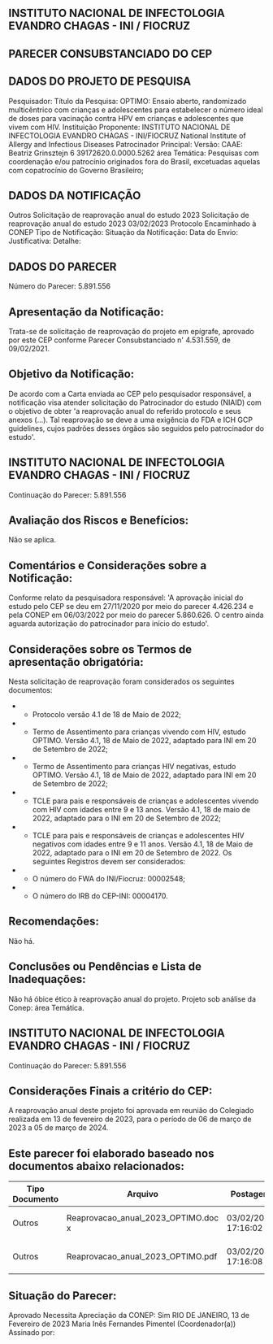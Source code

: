 
## INSTITUTO NACIONAL DE INFECTOLOGIA EVANDRO CHAGAS - INI / FIOCRUZ

## PARECER CONSUBSTANCIADO DO CEP

## DADOS DO PROJETO DE PESQUISA
Pesquisador:
Título da Pesquisa: OPTIMO: Ensaio aberto, randomizado multicêntrico com crianças e adolescentes para estabelecer o número ideal de doses para vacinação contra HPV em crianças e adolescentes que vivem com HIV.
Instituição Proponente: INSTITUTO NACIONAL DE INFECTOLOGIA EVANDRO CHAGAS - INI/FIOCRUZ National Institute of Allergy and Infectious Diseases Patrocinador Principal:
Versão:
CAAE:
Beatriz Grinsztejn
6
39172620.0.0000.5262
área Temática:
Pesquisas com coordenação e/ou patrocínio originados fora do Brasil, excetuadas aquelas com copatrocínio do Governo Brasileiro;

## DADOS DA NOTIFICAÇÃO
Outros
Solicitação de reaprovação anual do estudo 2023
Solicitação de reaprovação anual do estudo 2023
03/02/2023
Protocolo Encaminhado à CONEP
Tipo de Notificação:
Situação da Notificação:
Data do Envio:
Justificativa:
Detalhe:

## DADOS DO PARECER
Número do Parecer:
5.891.556

## Apresentação da Notificação:
Trata-se de solicitação de reaprovação do projeto em epígrafe, aprovado por este CEP conforme Parecer Consubstanciado n' 4.531.559, de 09/02/2021.

## Objetivo da Notificação:
De acordo com a Carta enviada ao CEP pelo pesquisador responsável, a notificação visa atender solicitação do Patrocinador do estudo (NIAID) com o objetivo de obter 'a reaprovação anual do referido protocolo e seus anexos (...). Tal reaprovação se deve a uma exigência do FDA e ICH GCP guidelines, cujos padrões desses órgãos são seguidos pelo patrocinador do estudo'.

## INSTITUTO NACIONAL DE INFECTOLOGIA EVANDRO CHAGAS - INI / FIOCRUZ
Continuação do Parecer: 5.891.556

## Avaliação dos Riscos e Benefícios:
Não se aplica.

## Comentários e Considerações sobre a Notificação:
Conforme relato da pesquisadora responsável:
'A aprovação inicial do estudo pelo CEP se deu em 27/11/2020 por meio do parecer 4.426.234 e pela CONEP em 06/03/2022 por meio do parecer 5.860.626. O centro ainda aguarda autorização do patrocinador para início do estudo'.

## Considerações sobre os Termos de apresentação obrigatória:
Nesta solicitação de reaprovação foram considerados os seguintes documentos:
- - Protocolo versão 4.1 de 18 de Maio de 2022;
- - Termo de Assentimento para crianças vivendo com HIV, estudo OPTIMO. Versão 4.1, 18 de Maio de 2022, adaptado para INI em 20 de Setembro de 2022;
- - Termo de Assentimento para crianças HIV negativas, estudo OPTIMO. Versão 4.1, 18 de Maio de 2022, adaptado para INI em 20 de Setembro de 2022;
- - TCLE para pais e responsáveis de crianças e adolescentes vivendo com HIV com idades entre 9 e 13 anos. Versão 4.1, 18 de maio de 2022, adaptado para o INI em 20 de Setembro de 2022;
- - TCLE para pais e responsáveis de crianças e adolescentes HIV negativos com idades entre 9 e 11 anos. Versão 4.1, 18 de Maio de 2022, adaptado para o INI em 20 de Setembro de 2022.
Os seguintes Registros devem ser considerados:
- - O número do FWA do INI/Fiocruz: 00002548;
- - O número do IRB do CEP-INI: 00004170.

## Recomendações:
Não há.

## Conclusões ou Pendências e Lista de Inadequações:
Não há óbice ético à reaprovação anual do projeto.
Projeto sob análise da Conep: área Temática.

## INSTITUTO NACIONAL DE INFECTOLOGIA EVANDRO CHAGAS - INI / FIOCRUZ
Continuação do Parecer: 5.891.556

## Considerações Finais a critério do CEP:
A reaprovação anual deste projeto foi aprovada em reunião do Colegiado realizada em 13 de fevereiro de 2023, para o período de 06 de março de 2023 a 05 de março de 2024.

## Este parecer foi elaborado baseado nos documentos abaixo relacionados:
| Tipo Documento   | Arquivo                             | Postagem            | Autor                     | Situação   |
|------------------|-------------------------------------|---------------------|---------------------------|------------|
| Outros           | Reaprovacao_anual_2023_OPTIMO.doc x | 03/02/2023 17:16:02 | Raquel Malaguthi de Souza | Postado    |
| Outros           | Reaprovacao_anual_2023_OPTIMO.pdf   | 03/02/2023 17:16:08 | Raquel Malaguthi de Souza | Postado    |

## Situação do Parecer:
Aprovado
Necessita Apreciação da CONEP:
Sim
RIO DE JANEIRO, 13 de Fevereiro de 2023
Maria Inês Fernandes Pimentel (Coordenador(a)) Assinado por:
